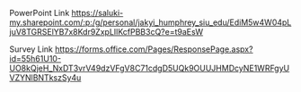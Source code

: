 PowerPoint Link
https://saluki-my.sharepoint.com/:p:/g/personal/jakyi_humphrey_siu_edu/EdiM5w4W04pLjuV8TGRSElYB7x8Kdr9ZxpLIlKcfPBB3cQ?e=t9aEsW

Survey Link
https://forms.office.com/Pages/ResponsePage.aspx?id=55h61U10-UO8kQjeH_NxDT3vrV49dzVFgV8C71cdgD5UQk9OUUJHMDcyNE1WRFgyUVZYNlBNTkszSy4u
